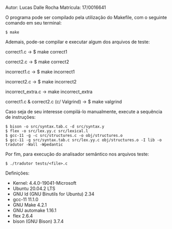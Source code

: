 Autor: Lucas Dalle Rocha
Matrícula: 17/0016641

O programa pode ser compilado pela utilização do Makefile, 
com o seguinte comando em seu terminal: 

	$ make

Ademais, pode-se compilar e executar algum dos arquivos de
teste:

correct1.c -> $ make correct1

correct2.c -> $ make correct2

incorrect1.c -> $ make incorrect1

incorrect2.c -> $ make incorrect2

incorrect_extra.c -> make incorrect_extra

correct1.c & correct2.c (c/ Valgrind) -> $ make valgrind

Caso seja de seu interesse compilá-lo manualmente, execute a sequência de instruções:

	$ bison -o src/syntax.tab.c -d src/syntax.y
	$ flex -o src/lex.yy.c src/lexical.l
	$ gcc-11 -g -c src/structures.c -o obj/structures.o
	$ gcc-11 -g src/syntax.tab.c src/lex.yy.c obj/structures.o -I lib -o tradutor -Wall -Wpedantic

Por fim, para execução do analisador semântico nos arquivos teste:

	$ ./tradutor tests/<file>.c

Definições:

* Kernel: 4.4.0-19041-Microsoft <WSL Terminal>
* Ubuntu 20.04.2 LTS
* GNU ld (GNU Binutils for Ubuntu) 2.34
* gcc-11 11.1.0
* GNU Make 4.2.1
* GNU automake 1.16.1
* flex 2.6.4
* bison (GNU Bison) 3.7.4
